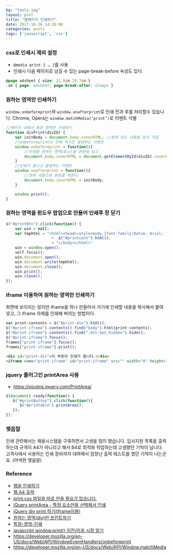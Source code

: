 ```yaml
---
bg: "tools.jpg"
layout: post
title: "웹페이지 인쇄하기"
date: 2017-10-26 14:20:00
categories: posts
tags: ['javascript', 'css']
---
```


### css로 인쇄시 제외 설정
- `@media print { … }`를 사용
- 인쇄시 다음 페이지로 넘길 수 있는 page-break-before 속성도 있다.

```css
@page a4sheet { size: 21.0cm 29.7cm }
.a4 { page: a4sheet; page-break-after: always }
```

### 원하는 영역만 인쇄하기
`window.onbeforeprint`와 `window.onafterprint`로 인쇄 전과 후를 처리할수 있습니다.
Chrome, Opera는 `window.matchMedia(‘print’)`로 이벤트 식별

```javascript
//페이지 내에서 특정 영역만 인쇄하기
function divPrint(divID) {
    var initBody = document.body.innerHTML; //원래 있는 내용을 임시 저장
    //onbeforeprint는 인쇄 하기전 발생하는 이벤트
    window.onbeforeprint = function(){
        //인쇄할 원하는 영역(div)을 본문에 넣고
        document.body.innerHTML = document.getElementById(divID).innerHTML;
    }
    //인쇄가 끝나고 발생하는 이벤트
    window.onafterprint = function(){
        //원래 내용으로 본문을 채운다.
        document.body.innerHTML = initBody;
    }

    window.print();
}
```

### 원하는 영역을 윈도우 팝업으로 만들어 인쇄후 창 닫기
```javascript
$("#printBtn").click(function() {
    var win = null;
    var tmpHtml = "<html><head><style>body {font-family:Dotum, Arial; font-size: 12pt;}</style></head><body>"
                    +  $("#printcont").html();
                    + "</body></html>"
    win = window.open();
    self.focus();
    win.document.open();
    win.document.write(tmpHtml);
    win.document.close();
    win.print();
    win.close();
});
```

### iframe 이용하여 원하는 영역만 인쇄하기
화면에 보이지는 않지만 iframe을 하나 만들어서 거기에 인쇄할 내용을 복사해서 붙여 넣고, 그 iframe 자체를 인쇄해 버리는 방법이다.

```javascript
var print-contents = $("#print-div").html();
$("#print-iframe").contents().find("body").html(print-contents);
$("#print-iframe").contents().find(".btn_box_hidden").hide();
$("#print-iframe").focus();
frames["print-iframe"].focus();
frames["print-iframe"].print();
```
```html
<div id="print-div">이 부분이 인쇄가 됩니다.</div>
<iframe name="print-iframe" id="print-iframe" src="" width="0" height="0" style="display:none"></iframe>
```

### jquery 플러그인 printArea 사용
- https://plugins.jquery.com/PrintArea/

```javascript
$(document).ready(function() {
   $("#printButton").click(function(){
      $("#printable").printArea();
   });
});
```

### 맺음말
인쇄 관련해서는 채용시스템을 구축하면서 고생을 많이 했습니다.
입사지원 목록을 출력하는데 규격이 A4가 아니라고 해서 B4로 최적화 작업하는데 고생했던 기억이 납니다.
고객사에서 사용하는 인쇄 장비까지 대여해서 엄청난 출력 테스트를 했던 기억이 나는군요. (어색한 맺음말)

### Reference
- [웹을 인쇄하기](https://mytory.net/archives/9796)
- [웹 A4 출력](http://kimmogoon-textcube.blogspot.kr/2010/02/웹-a4-출력.html)
- [print.css 파일을 따로 만들 필요가 없습니다.](http://naradesign.net/wp/2007/12/19/133/)
- [jQuery printArea - 특정 요소만을 선택해서 인쇄](http://blog.naver.com/whwlfnsl/70066917709)
- [jQuery div print 하기(iframe이용)](http://codewave.tistory.com/17)
- [원하는 영역(div)만 프린트하기](http://cambo95.blog.me/100154119350)
- [특정-영역-인쇄](http://eternallife.tistory.com/entry/특정-영역-인쇄)
- [javascript window.print() 이전/이후 시점 알기](http://blog.hemapresso.com/?p=560)
- https://developer.mozilla.org/en-US/docs/Web/API/WindowEventHandlers/onbeforeprint
- https://developer.mozilla.org/en-US/docs/Web/API/Window.matchMedia
